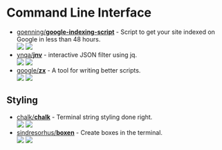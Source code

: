 # Command Line Interface

- [goenning/**google-indexing-script**](https://github.com/goenning/google-indexing-script) - Script to get your site indexed on Google in less than 48 hours.  
  ![](https://img.shields.io/github/stars/goenning/google-indexing-script?style=social&label=Star)
  ![](https://img.shields.io/github/last-commit/goenning/google-indexing-script?style=social&label=Update)
- [ynqa/**jnv**](https://github.com/ynqa/jnv) - interactive JSON filter using jq.  
  ![](https://img.shields.io/github/stars/ynqa/jnv?style=social&label=Star)
  ![](https://img.shields.io/github/last-commit/ynqa/jnv?style=social&label=Update)
- [google/**zx**](https://github.com/google/zx) - A tool for writing better scripts.  
  ![](https://img.shields.io/github/stars/google/zx?style=social&label=Star)
  ![](https://img.shields.io/github/last-commit/google/zx?style=social&label=Update)

## Styling

- [chalk/**chalk**](https://github.com/chalk/chalk) - Terminal string styling done right.  
  ![](https://img.shields.io/github/stars/chalk/chalk?style=social&label=Star)
  ![](https://img.shields.io/github/last-commit/chalk/chalk?style=social&label=Update)
- [sindresorhus/**boxen**](https://github.com/sindresorhus/boxen) - Create boxes in the terminal.  
  ![](https://img.shields.io/github/stars/sindresorhus/boxen?style=social&label=Star)
  ![](https://img.shields.io/github/last-commit/sindresorhus/boxen?style=social&label=Update)
